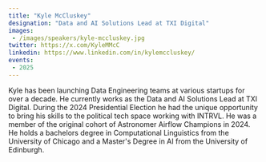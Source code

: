 ```yaml
---
title: "Kyle McCluskey"
designation: "Data and AI Solutions Lead at TXI Digital"
images:
 - /images/speakers/kyle-mccluskey.jpg
twitter: https://x.com/KyleMMcC
linkedin: https://www.linkedin.com/in/kylemccluskey/
events:
 - 2025
---
```


Kyle has been launching Data Engineering teams at various startups for over a decade. He currently works as the Data and AI Solutions Lead at TXI Digital. During the 2024 Presidential Election he had the unique opportunity to bring his skills to the political tech space working with INTRVL. He was a member of the original cohort of Astronomer Airflow Champions in 2024. He holds a bachelors degree in Computational Linguistics from the University of Chicago and a Master's Degree in AI from the University of Edinburgh.